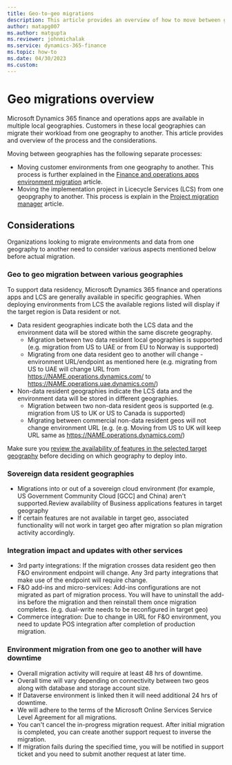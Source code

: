 ```yaml
---
title: Geo-to-geo migrations
description: This article provides an overview of how to move between geographies.
author: matapg007
ms.author: matgupta
ms.reviewer: johnmichalak
ms.service: dynamics-365-finance
ms.topic: how-to
ms.date: 04/30/2023
ms.custom:
---
```


# Geo migrations overview

Microsoft Dynamics 365 finance and operations apps are available in multiple local geographies. Customers in these local geographies can migrate their workload from one geography to another. This article provides and overview of the process and the considerations.

Moving between geographies has the following separate processes:

- Moving customer environments from one geography to another. This process is further explained in the [Finance and operations apps environment migration](environment-migration-process.md) article.
- Moving the implementation project in Licecycle Services (LCS) from one geopgraphy to another. This process is explain in the [Project migration manager](../lifecycle-services/project-migration-manager.md) article.

## Considerations

Organizations looking to migrate environments and data from one geography to another need to consider various aspects mentioned below before actual migration.

### Geo to geo migration between various geographies

To support data residency, Microsoft Dynamics 365 finance and operations apps and LCS are generally available in specific geographies. When deploying environments from LCS the available regions listed will display if the target region is Data resident or not.

- Data resident geographies indicate both the LCS data and the environment data will be stored within the same discrete geography.
  - Migration between two data resident local geographies is supported (e.g. migration from US to UAE or from EU to Norway is supported)
  - Migrating from one data resident geo to another will change -environment URL/endpoint as mentioned here (e.g. migrating from US to UAE will change URL from <https://NAME.operations.dynamics.com/> to <https://NAME.operations.uae.dynamics.com/>)
- Non-data resident geographies indicate the LCS data and the environment data will be stored in different geographies.
  - Migration between two non-data resident geos is supported (e.g. migration from US to UK or US to Canada is supported)
  - Migrating between commercial non-data resident geos will not change environment URL (e.g. (e.g. Moving from US to UK will keep URL same as <https://NAME.operations.dynamics.com/>)

Make sure you [review the availability of features in the selected target geography](deployment-options-geo.md) before deciding on which geography to deploy into.

### Sovereign data resident geographies

- Migrations into or out of a sovereign cloud environment (for example, US Government Community Cloud [GCC] and China) aren't supported.Review availability of Business applications  features in target geography
- If certain features are not available in target geo, associated functionality will not work in target geo after migration so plan migration activity accordingly.

### Integration impact and updates with other services

- 3rd party integrations: If the migration crosses data resident geo then F&O environment endpoint will change. Any 3rd party integrations that make use of the endpoint will require change.
- F&O add-ins and micro-services: Add-ins configurations are not migrated as part of migration process. You will have to uninstall the add-ins before the migration and then reinstall them once migration completes. (e.g. dual-write needs to be reconfigured in target geo)
- Commerce integration: Due to change in URL for F&O environment, you need to update POS integration after completion of production migration.

### Environment migration from one geo to another will have downtime

- Overall migration activity will require at least 48 hrs of downtime.
- Overall time will vary depending on connectivity between two geos along with database and storage account size.
- If Dataverse environment is linked then it will need additional 24 hrs of downtime.
- We will adhere to the terms of the Microsoft Online Services Service Level Agreement for all migrations.
- You can't cancel the in-progress migration request. After initial migration is completed, you can create another support request to inverse the migration.
- If migration fails during the specified time, you will be notified in support ticket and you need to submit another request at later time.
